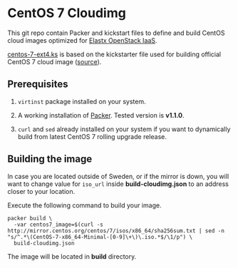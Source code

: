# CentOS 7 Cloudimg

This git repo contain Packer and kickstart files to define and build CentOS cloud images optimized for [Elastx OpenStack IaaS](https://elastx.se).

[centos-7-ext4.ks](httpdir/centos-7-ext4.ks) is based on the kickstarter file used for building official CentOS 7 cloud image ([source](https://github.com/CentOS/sig-cloud-instance-build/blob/8197650d8ef8e8841f77e2d38253ff0e1d8e6fb3/cloudimg/CentOS-7-x86_64-GenericCloud-201606-r1.ks)).

## Prerequisites

1. `virtinst` package installed on your system.

2. A working installation of [Packer](https://www.packer.io/). Tested version is **v1.1.0**.

3. `curl` and `sed` already installed on your system if you want to dynamically build from latest CentOS 7 rolling upgrade release.

## Building the image

In case you are located outside of Sweden, or if the mirror is down, you will want to change value for `iso_url` inside **build-cloudimg.json** to an address closer to your location.

Execute the following command to build your image.

    packer build \
      -var centos7_image=$(curl -s http://mirror.centos.org/centos/7/isos/x86_64/sha256sum.txt | sed -n "s/^.*\(CentOS-7-x86_64-Minimal-[0-9]\+\)\.iso.*$/\1/p") \
      build-cloudimg.json

The image will be located in **build** directory.

